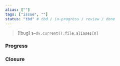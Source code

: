 ```yaml
---
alias: [""]
tags: ["issue", ""]
status: "tbd" # tbd / in-progress / review / done
---
```


> [!bug] `$=dv.current().file.aliases[0]`
> 

### Progress



### Closure


